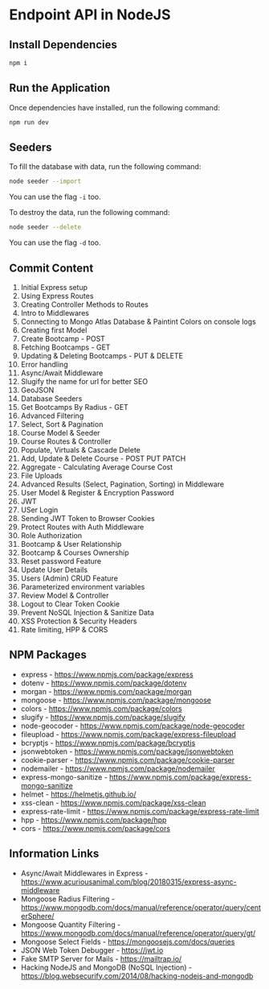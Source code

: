 # Endpoint API in NodeJS

## Install Dependencies

```bash
npm i
```

## Run the Application

Once dependencies have installed, run the following command:

```bash
npm run dev
```

## Seeders

To fill the database with data, run the following command:

```bash
node seeder --import
```

You can use the flag `-i` too.

To destroy the data, run the following command:

```bash
node seeder --delete
```

You can use the flag `-d` too.

## Commit Content

1. Initial Express setup
2. Using Express Routes
3. Creating Controller Methods to Routes
4. Intro to Middlewares
5. Connecting to Mongo Atlas Database & Paintint Colors on console logs
6. Creating first Model
7. Create Bootcamp - POST
8. Fetching Bootcamps - GET
9. Updating & Deleting Bootcamps - PUT & DELETE
10. Error handling
11. Async/Await Middleware
12. Slugify the name for url for better SEO
13. GeoJSON
14. Database Seeders
15. Get Bootcamps By Radius - GET
16. Advanced Filtering
17. Select, Sort & Pagination
18. Course Model & Seeder
19. Course Routes & Controller
20. Populate, Virtuals & Cascade Delete
21. Add, Update & Delete Course - POST PUT PATCH
22. Aggregate - Calculating Average Course Cost
23. File Uploads
24. Advanced Results (Select, Pagination, Sorting) in Middleware
25. User Model & Register & Encryption Password
26. JWT
27. USer Login
28. Sending JWT Token to Browser Cookies
29. Protect Routes with Auth Middleware
30. Role Authorization
31. Bootcamp & User Relationship
32. Bootcamp & Courses Ownership
33. Reset password Feature
34. Update User Details
35. Users (Admin) CRUD Feature
36. Parameterized environment variables
37. Review Model & Controller
38. Logout to Clear Token Cookie
39. Prevent NoSQL Injection & Sanitize Data
40. XSS Protection & Security Headers
41. Rate limiting, HPP & CORS

## NPM Packages

- express - <https://www.npmjs.com/package/express>
- dotenv - <https://www.npmjs.com/package/dotenv>
- morgan - <https://www.npmjs.com/package/morgan>
- mongoose - <https://www.npmjs.com/package/mongoose>
- colors - <https://www.npmjs.com/package/colors>
- slugify - <https://www.npmjs.com/package/slugify>
- node-geocoder - <https://www.npmjs.com/package/node-geocoder>
- fileupload - <https://www.npmjs.com/package/express-fileupload>
- bcryptjs - <https://www.npmjs.com/package/bcryptjs>
- jsonwebtoken - <https://www.npmjs.com/package/jsonwebtoken>
- cookie-parser - <https://www.npmjs.com/package/cookie-parser>
- nodemailer - <https://www.npmjs.com/package/nodemailer>
- express-mongo-sanitize - <https://www.npmjs.com/package/express-mongo-sanitize>
- helmet - <https://helmetjs.github.io/>
- xss-clean - <https://www.npmjs.com/package/xss-clean>
- express-rate-limit - <https://www.npmjs.com/package/express-rate-limit>
- hpp - <https://www.npmjs.com/package/hpp>
- cors - <https://www.npmjs.com/package/cors>

## Information Links

- Async/Await Middlewares in Express - <https://www.acuriousanimal.com/blog/20180315/express-async-middleware>
- Mongoose Radius Filtering - <https://www.mongodb.com/docs/manual/reference/operator/query/centerSphere/>
- Mongoose Quantity Filtering - <https://www.mongodb.com/docs/manual/reference/operator/query/gt/>
- Mongoose Select Fields - <https://mongoosejs.com/docs/queries>
- JSON Web Token Debugger - <https://jwt.io>
- Fake SMTP Server for Mails - <https://mailtrap.io/>
- Hacking NodeJS and MongoDB (NoSQL Injection) - <https://blog.websecurify.com/2014/08/hacking-nodejs-and-mongodb>
